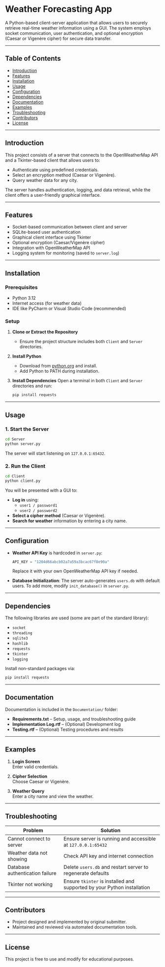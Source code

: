 
# Weather Forecasting App

A Python-based client-server application that allows users to securely retrieve real-time weather information using a GUI. The system employs socket communication, user authentication, and optional encryption (Caesar or Vigenère cipher) for secure data transfer.

---

## Table of Contents

- [Introduction](#introduction)
- [Features](#features)
- [Installation](#installation)
- [Usage](#usage)
- [Configuration](#configuration)
- [Dependencies](#dependencies)
- [Documentation](#documentation)
- [Examples](#examples)
- [Troubleshooting](#troubleshooting)
- [Contributors](#contributors)
- [License](#license)

---

## Introduction

This project consists of a server that connects to the OpenWeatherMap API and a Tkinter-based client that allows users to:
- Authenticate using predefined credentials.
- Select an encryption method (Caesar or Vigenère).
- Query weather data for any city.

The server handles authentication, logging, and data retrieval, while the client offers a user-friendly graphical interface.

---

## Features

- Socket-based communication between client and server
- SQLite-based user authentication
- Graphical client interface using Tkinter
- Optional encryption (Caesar/Vigenère cipher)
- Integration with OpenWeatherMap API
- Logging system for monitoring (saved to `server.log`)

---

## Installation

### Prerequisites

- Python 3.12
- Internet access (for weather data)
- IDE like PyCharm or Visual Studio Code (recommended)

### Setup

1. **Clone or Extract the Repository**
   - Ensure the project structure includes both `Client` and `Server` directories.

2. **Install Python**
   - Download from [python.org](https://www.python.org/) and install.
   - Add Python to PATH during installation.

3. **Install Dependencies**
   Open a terminal in both `Client` and `Server` directories and run:
   ```bash
   pip install requests
   ```

---

## Usage

### 1. Start the Server

```bash
cd Server
python server.py
```
The server will start listening on `127.0.0.1:65432`.

### 2. Run the Client

```bash
cd Client
python client.py
```

You will be presented with a GUI to:
- **Log in** using:
  - `user1 / password1`
  - `user2 / password2`
- **Select a cipher method** (Caesar or Vigenère).
- **Search for weather** information by entering a city name.

---

## Configuration

- **Weather API Key** is hardcoded in `server.py`:
  ```python
  API_KEY = "1204d66abcb02a7a59a3bcac67f8e90a"
  ```
  Replace it with your own OpenWeatherMap API key if needed.

- **Database Initialization**: The server auto-generates `users.db` with default users. To add more, modify `init_database()` in `server.py`.

---

## Dependencies

The following libraries are used (some are part of the standard library):

- `socket`
- `threading`
- `sqlite3`
- `hashlib`
- `requests`
- `tkinter`
- `logging`

Install non-standard packages via:
```bash
pip install requests
```

---

## Documentation

Documentation is included in the `Documentation/` folder:

- **Requirements.txt** – Setup, usage, and troubleshooting guide
- **Implementation Log.rtf** – (Optional) Development log
- **Testing.rtf** – (Optional) Testing procedures and results

---

## Examples

1. **Login Screen**  
   Enter valid credentials.

2. **Cipher Selection**  
   Choose Caesar or Vigenère.

3. **Weather Query**  
   Enter a city name and view the weather.

---

## Troubleshooting

| Problem                          | Solution                                                                 |
|----------------------------------|--------------------------------------------------------------------------|
| Cannot connect to server         | Ensure server is running and accessible at `127.0.0.1:65432`             |
| Weather data not showing         | Check API key and internet connection                                   |
| Database authentication failure  | Delete `users.db` and restart server to regenerate defaults              |
| Tkinter not working              | Ensure `tkinter` is installed and supported by your Python installation |

---

## Contributors

- Project designed and implemented by original submitter.
- Maintained and reviewed via automated documentation tools.

---

## License

This project is free to use and modify for educational purposes.
